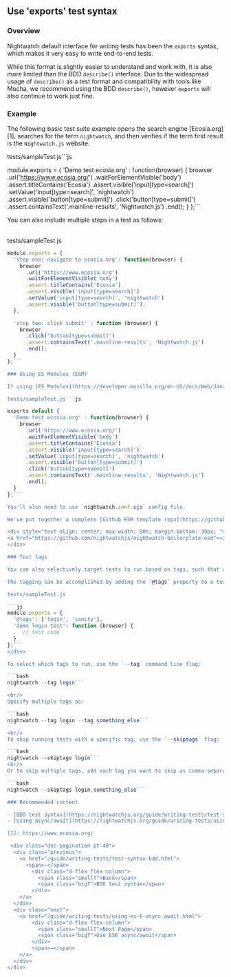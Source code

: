 ## Use 'exports' test syntax

### Overview

Nightwatch default interface for writing tests has been the `exports` syntax, which makes it very easy to write end-to-end tests.

While this format is slightly easier to understand and work with, it is also more limited than the BDD `describe()` interface. Due to the widespread usage of `describe()` as a test format and compatibility with tools like Mocha, we recommend using the BDD `describe()`, however `exports` will also continue to work just fine.

### Example

The following basic test suite example opens the search engine [Ecosia.org][1], searches for the term `nightwatch`, and then verifies if the term first result is the `Nightwatch.js` website.

tests/sampleTest.js```js

module.exports = {
  'Demo test ecosia.org' : function(browser) {
    browser
      .url('<https://www.ecosia.org/>')
      .waitForElementVisible('body')
      .assert.titleContains('Ecosia')
      .assert.visible('input[type=search]')
      .setValue('input[type=search]', 'nightwatch')
      .assert.visible('button[type=submit]')
      .click('button[type=submit]')
      .assert.containsText('.mainline-results', 'Nightwatch.js')
      .end();
  }
};```
<br/>

You can also include multiple steps in a test as follows:<br/><br/>

tests/sampleTest.js

```js
module.exports = {
  'step one: navigate to ecosia.org': function(browser) {
    browser
      .url('https://www.ecosia.org')
      .waitForElementVisible('body')
      .assert.titleContains('Ecosia')
      .assert.visible('input[type=search]')
      .setValue('input[type=search]', 'nightwatch')
      .assert.visible('button[type=submit]');
  },

  'step two: click submit' : function (browser) {
    browser
      .click('button[type=submit]')
      .assert.containsText('.mainline-results', 'Nightwatch.js')
      .end();
  }
};```

### Using ES Modules (ESM)

If using [ES Modules](https://developer.mozilla.org/en-US/docs/Web/JavaScript/Guide/Modules) in your project, you'll need to write your tests using the below format:

tests/sampleTest.js```js

exports default {
  'Demo test ecosia.org' : function(browser) {
    browser
      .url('https://www.ecosia.org/')
      .waitForElementVisible('body')
      .assert.titleContains('Ecosia')
      .assert.visible('input[type=search]')
      .setValue('input[type=search]', 'nightwatch')
      .assert.visible('button[type=submit]')
      .click('button[type=submit]')
      .assert.containsText('.mainline-results', 'Nightwatch.js')
      .end();
  }
};```

You'll also need to use `nightwatch.conf.cjs` config file.

We've put together a complete [Github ESM template repo](https://github.com/nightwatchjs/nightwatch-boilerplate-esm) with several examples which we're periodically updating, including a Github Actions workflow for you to get started with.

<div style="text-align: center; max-width: 80%; margin-bottom: 30px; ">
<a href="https://github.com/nightwatchjs/nightwatch-boilerplate-esm"><img class="github-embed" src="https://opengraph.githubassets.com/default/nightwatchjs/nightwatch-boilerplate-esm" alt="nightwatch-boilerplate-esm on Github" /></a>
</div>

### Test tags

You can also selectively target tests to run based on tags, such that a test may belong to multiple tags. For example, you might have a login test that belongs to a `login` suite as well as a `sanity` suite.

The tagging can be accomplished by adding the `@tags` property to a test module:

tests/sampleTest.js

```js
module.exports = {
  '@tags': ['login', 'sanity'],
  'demo login test': function (browser) {
     // test code
  }
};```
</div>

To select which tags to run, use the `--tag` command line flag:

```bash
nightwatch --tag login```

<br/>
Specify multiple tags as:

```bash
nightwatch --tag login --tag something_else```

<br/>
To skip running tests with a specific tag, use the `--skiptags` flag:

```bash
nightwatch --skiptags login```
<br/>
Or to skip multiple tags, add each tag you want to skip as comma-separated:

```bash
nightwatch --skiptags login,something_else```

### Recommended content

- [BDD test syntax](https://nightwatchjs.org/guide/writing-tests/test-syntax-bdd.html)
- [Using async/await](https://nightwatchjs.org/guide/writing-tests/using-es-6-async-await.html)

[1]: https://www.ecosia.org/

 <div class="doc-pagination pt-40">
  <div class="previous">
    <a href="/guide/writing-tests/test-syntax-bdd.html">
      <span>←</span>
        <div class="d-flex flex-column">
          <span class="smallT">Back</span>
          <span class="bigT">BDD test syntax</span>
        </div>
    </a>
  </div>
  <div class="next">
    <a href="/guide/writing-tests/using-es-6-async-await.html">
        <div class="d-flex flex-column">
          <span class="smallT">Next Page</span>
          <span class="bigT">Use ES6 async/await</span>
        </div>
        <span>→</span>
    </a>
  </div>
</div>
